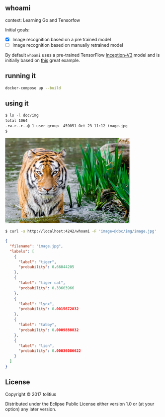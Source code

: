 ## whoami

context: Learning Go and Tensorfow

Initial goals:

- [x] Image recognition based on a pre trained model
- [ ] Image recognition based on manually retrained model

By default `whoami` uses a pre-trained TensorFlow [Inception-V3](https://arxiv.org/abs/1512.00567) model
and is initially based on [this](https://outcrawl.com/image-recognition-api-go-tensorflow/) great example.

## running it

```bash
docker-compose up --build
```

## using it

```bash
$ ls -l doc/img
total 1064
-rw-r--r--@ 1 user group  459051 Oct 23 11:12 image.jpg
$
```

<img src="doc/img/image.jpg" width="400px">

```bash
$ curl -s http://localhost:4242/whoami -F 'image=@doc/img/image.jpg'
```
```json
{
  "filename": "image.jpg",
  "labels": [
    {
      "label": "tiger",
      "probability": 0.66044205
    },
    {
      "label": "tiger cat",
      "probability": 0.33603966
    },
    {
      "label": "lynx",
      "probability": 0.0015672832
    },
    {
      "label": "tabby",
      "probability": 0.0009888832
    },
    {
      "label": "lion",
      "probability": 0.00036086622
    }
  ]
}
```

## License

Copyright © 2017 tolitius

Distributed under the Eclipse Public License either version 1.0 or (at your option) any later version.
